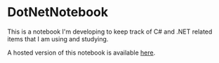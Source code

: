 # DotNetNotebook

This is a notebook I'm developing to keep track of C# and .NET related items that I am using and studying.

A hosted version of this notebook is available [here](https://kevinknowscs.github.io/DotNetNotebook).
